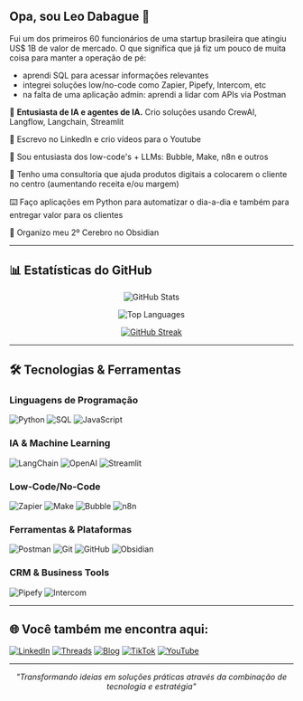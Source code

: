 ## Opa, sou Leo Dabague 👋

Fui um dos primeiros 60 funcionários de uma startup brasileira que atingiu US$ 1B de valor de mercado.
O que significa que já fiz um pouco de muita coisa para manter a operação de pé:
- aprendi SQL para acessar informações relevantes
- integrei soluções low/no-code como Zapier, Pipefy, Intercom, etc
- na falta de uma aplicação admin: aprendi a lidar com APIs via Postman

🤖 **Entusiasta de IA e agentes de IA.** Crio soluções usando CrewAI, Langflow, Langchain, Streamlit

📝 Escrevo no LinkedIn e crio vídeos para o Youtube

🌱 Sou entusiasta dos low-code's + LLMs: Bubble, Make, n8n e outros

💬 Tenho uma consultoria que ajuda produtos digitais a colocarem o cliente no centro (aumentando receita e/ou margem)

⌨️ Faço aplicações em Python para automatizar o dia-a-dia e também para entregar valor para os clientes

🧠 Organizo meu 2º Cerebro no Obsidian

---

## 📊 Estatísticas do GitHub

<div align="center">

![GitHub Stats](https://github-readme-stats.vercel.app/api?username=leodabague&show_icons=true&theme=radical&count_private=true)

![Top Languages](https://github-readme-stats.vercel.app/api/top-langs/?username=leodabague&layout=compact&theme=radical)

[![GitHub Streak](https://streak-stats.demolab.com?user=leodabague&theme=radical&hide_border=true&locale=pt_BR&date_format=M%20j%5B%2C%20Y%5D&exclude_days=Sun%2CSat)](https://git.io/streak-stats)

</div>

---

## 🛠️ Tecnologias & Ferramentas

### Linguagens de Programação
![Python](https://img.shields.io/badge/Python-3776AB?style=for-the-badge&logo=python&logoColor=white)
![SQL](https://img.shields.io/badge/SQL-4479A1?style=for-the-badge&logo=postgresql&logoColor=white)
![JavaScript](https://img.shields.io/badge/JavaScript-F7DF1E?style=for-the-badge&logo=javascript&logoColor=black)

### IA & Machine Learning
![LangChain](https://img.shields.io/badge/LangChain-1C3C3C?style=for-the-badge&logo=langchain&logoColor=white)
![OpenAI](https://img.shields.io/badge/OpenAI-412991?style=for-the-badge&logo=openai&logoColor=white)
![Streamlit](https://img.shields.io/badge/Streamlit-FF4B4B?style=for-the-badge&logo=streamlit&logoColor=white)

### Low-Code/No-Code
![Zapier](https://img.shields.io/badge/Zapier-FF4A00?style=for-the-badge&logo=zapier&logoColor=white)
![Make](https://img.shields.io/badge/Make-6D00CC?style=for-the-badge&logo=integromat&logoColor=white)
![Bubble](https://img.shields.io/badge/Bubble-0E7C7A?style=for-the-badge&logo=bubble&logoColor=white)
![n8n](https://img.shields.io/badge/n8n-EA4B71?style=for-the-badge&logo=n8n&logoColor=white)

### Ferramentas & Plataformas
![Postman](https://img.shields.io/badge/Postman-FF6C37?style=for-the-badge&logo=postman&logoColor=white)
![Git](https://img.shields.io/badge/Git-F05032?style=for-the-badge&logo=git&logoColor=white)
![GitHub](https://img.shields.io/badge/GitHub-100000?style=for-the-badge&logo=github&logoColor=white)
![Obsidian](https://img.shields.io/badge/Obsidian-483699?style=for-the-badge&logo=obsidian&logoColor=white)

### CRM & Business Tools
![Pipefy](https://img.shields.io/badge/Pipefy-00C389?style=for-the-badge&logo=pipefy&logoColor=white)
![Intercom](https://img.shields.io/badge/Intercom-0B5FFF?style=for-the-badge&logo=intercom&logoColor=white)

---

## 🌐 Você também me encontra aqui:

[![LinkedIn](https://img.shields.io/badge/LinkedIn-0077B5?style=for-the-badge&logo=linkedin&logoColor=white)](https://www.linkedin.com/in/leodabague)
[![Threads](https://img.shields.io/badge/Threads-000000?style=for-the-badge&logo=Threads&logoColor=white)](https://www.threads.net/@leodabague)
[![Blog](https://img.shields.io/website?label=LeoDabague.com&style=for-the-badge&url=https://leodabague.com)](https://leodabague.com)
[![TikTok](https://img.shields.io/badge/TikTok-000000?style=for-the-badge&logo=tiktok&logoColor=white)](https://www.tiktok.com/@leodabague)
[![YouTube](https://img.shields.io/badge/YouTube-FF0000?style=for-the-badge&logo=youtube&logoColor=white)](https://youtube.com/@leodabague)

---

<div align="center">

*"Transformando ideias em soluções práticas através da combinação de tecnologia e estratégia"*

</div>
